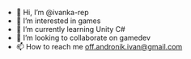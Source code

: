 - 👋 Hi, I’m @ivanka-rep
- 👀 I’m interested in games
- 🌱 I’m currently learning Unity C#
- 💞️ I’m looking to collaborate on gamedev
- 📫 How to reach me off.andronik.ivan@gmail.com

<!---
ivanka-rep/ivanka-rep is a ✨ special ✨ repository because its `README.md` (this file) appears on your GitHub profile.
You can click the Preview link to take a look at your changes.
--->

